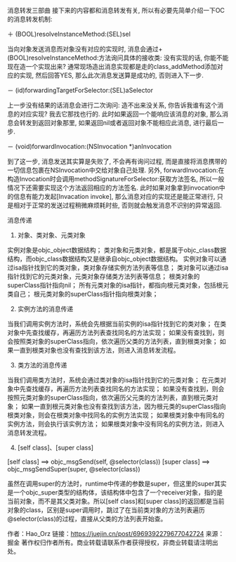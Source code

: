 消息转发三部曲
接下来的内容都和消息转发有关, 所以有必要先简单介绍一下OC的消息转发机制:

＋ (BOOL)resolveInstanceMethod:(SEL)sel

当向对象发送消息而对象没有对应的实现时, 消息会通过+(BOOL)resolveInstanceMethod:方法询问具体的接收类: 没有实现的话, 你能不能现在造一个实现出来?
通常现场造出消息实现都是走的class_addMethod添加对应的实现, 然后回答YES, 那么此次消息发送算是成功的, 否则进入下一步.

－ (id)forwardingTargetForSelector:(SEL)aSelector

上一步没有结果的话消息会进行二次询问: 造不出来没关系, 你告诉我谁有这个消息的对应实现? 我去它那找也行的.
此时如果返回一个能响应该消息的对象, 那么消息会转发到返回对象那里, 如果返回nil或者返回对象不能相应此消息, 进行最后一步.

－ (void)forwardInvocation:(NSInvocation *)anInvocation

到了这一步, 消息发送其实算是失败了, 不会再有询问过程, 而是直接将消息携带的一切信息包裹在NSInvocation中交给对象自己处理. 另外, forwardInvocation:在构造Invocation时会调用methodSignatureForSelector:获取方法签名, 所以一般情况下还需要实现这个方法返回相应的方法签名.
此时如果对象拿到invocation中的信息有能力发起[Invacation invoke], 那么消息对应的实现还是能正常进行, 只是相对于正常的发送过程稍微麻烦耗时些, 否则就会触发消息不识别的异常返回.


消息传递
1. 对象、类对象、元类对象

实例对象是objc_object数据结构；
类对象和元类对象，都是属于objc_class数据结构，而objc_class数据结构又是继承自objc_object数据结构。
实例对象可以通过isa指针找到它的类对象，类对象存储实例方法列表等信息；
类对象可以通过isa指针找到它的元类对象，元类对象存储类方法列表等信息；
根类对象的superClass指针指向nil；
所有元类对象的isa指针，都指向根元类对象，包括根元类自己；
根元类对象的superClass指针指向根类对象；

2. 实例方法的消息传递

当我们调用实例方法时，系统会先根据当前实例的isa指针找到它的类对象；
在类对象中先查找缓存，再遍历方法列表查找同名的方法实现；
如果没有查找到，则会按照类对象的superClass指向，依次遍历父类的方法列表，直到根类对象；
如果一直到根类对象也没有查找到该方法，则进入消息转发流程。

3. 类方法的消息传递

当我们调用类方法时，系统会通过类对象的isa指针找到它的元类对象；
在元类对象中先查找缓存，再遍历方法列表查找同名的方法实现；
如果没有查找到，则会按照元类对象的superClass指向，依次遍历父元类的方法列表，直到根元类对象；
如果一直到根元类对象也没有查找到该方法，因为根元类的superClass指向根类对象，则会在根类对象中找同名的实例方法实现；
如果根类对象中有同名的实例方法，则会执行该实例方法；
如果根类对象中没有同名的实例方法，则进入消息转发流程。

4. [self class]、[super class]

[self class] ==> objc_msgSend(self, @selector(class))
[super class] ==> objc_msgSendSuper(super, @selector(class))

虽然在调用super的方法时，runtime中传递的参数是super，但这里的super其实是一个objc_super类型的结构体，该结构体中包含了一个receiver对象，指的是当前对象，而不是其父类对象。所以[self class]和[super class]的返回都是当前对象的class，区别是super调用时，跳过了在当前类对象的方法列表遍历@selector(class)的过程，直接从父类的方法列表开始查。

作者：Hao_Orz
链接：https://juejin.cn/post/6969392279677042724
来源：掘金
著作权归作者所有。商业转载请联系作者获得授权，非商业转载请注明出处。










